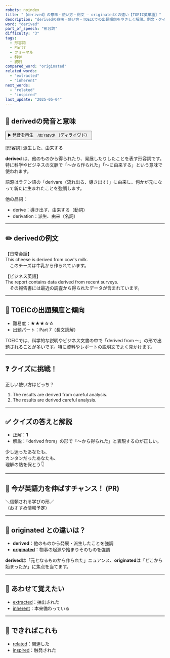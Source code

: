 ```yaml
---
robots: noindex
title: "【derived】の意味・使い方・例文 ― originatedとの違い【TOEIC英単語】"
description: "derivedの意味・使い方・TOEICでの出題傾向をやさしく解説。例文・クイズ付きでoriginatedとの違いもわかりやすく学べます。"
word: "derived"
part_of_speech: "形容詞"
difficulty: "3"
tags:
  - 形容詞
  - Part7
  - フォーマル
  - 科学
  - 説明
compared_word: "originated"
related_words:
  - "extracted"
  - "inherent"
next_words:
  - "related"
  - "inspired"
last_update: "2025-05-04"
---
```


## 🔰 derivedの発音と意味

<button class="play-audio" onclick="playTTS('derived')">
  <span class="play-audio-main">
    ▶️ 発音を再生　/dɪˈraɪvd/
  </span>
  <span class="play-audio-sub">
    （ディライヴド）
  </span>
</button>

[形容詞] 派生した、由来する

**derived** は、他のものから得られたり、発展したりしたことを表す形容詞です。特に科学やビジネスの文脈で「～から作られた」「～に由来する」という意味で使われます。

語源はラテン語の「derivare（流れ出る、導き出す）」に由来し、何かが元になって新たに生まれたことを強調します。

他の品詞：  
- derive：導き出す、由来する（動詞）
- derivation：派生、由来（名詞）

---

## ✏️ derivedの例文

【日常会話】  
This cheese is derived from cow's milk.  
　このチーズは牛乳から作られています。

【ビジネス英語】  
The report contains data derived from recent surveys.  
　その報告書には最近の調査から得られたデータが含まれています。

---

## 🎯 TOEICの出題頻度と傾向

- 難易度：★★★☆☆
- 出題パート：Part 7（長文読解）

TOEICでは、科学的な説明やビジネス文書の中で「derived from ～」の形で出題されることが多いです。特に資料やレポートの説明文でよく見かけます。

---

## ❓ クイズに挑戦！

正しい使い方はどっち？

1. The results are derived from careful analysis.  
2. The results are derived careful analysis.

---

## ✅ クイズの答えと解説

- 正解：**1**
- 解説：「derived from」の形で「～から得られた」と表現するのが正しい。

少し迷ったあなたも、  
カンタンだったあなたも、  
理解の熱を保とう👇️

---

## 🚀 今が英語力を伸ばすチャンス！ (PR)

<div class="info-center">
＼信頼される学びの形／<br>  
（おすすめ情報予定）
</div>

---

## 🤔  originated との違いは？

- **derived**：他のものから発展・派生したことを強調
- **[originated](/word/originated)**：物事の起源や始まりそのものを強調

**derived**は「元となるものから作られた」ニュアンス、**originated**は「どこから始まったか」に焦点を当てます。

---

## 🧩 あわせて覚えたい

- [extracted](/word/extracted)：抽出された
- [inherent](/word/inherent)：本来備わっている

---

## 📖 できればこれも

- [related](/word/related)：関連した
- [inspired](/word/inspired)：触発された

<!-- cvid: aid46_bid44 -->
